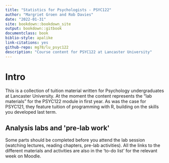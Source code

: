 ```yaml
---
title: "Statistics for Psychologists - PSYC122"
author: "Margriet Groen and Rob Davies"
date: "2022-01-31"
site: bookdown::bookdown_site
output: bookdown::gitbook
documentclass: book
biblio-style: apalike
link-citations: yes
github-repo: mg78/lu_psyc122
description: "Course content for PSYC122 at Lancaster University"
---
```

# Intro

This is a collection of tuition material written for Psychology undergraduates at Lancaster University. At the moment the content represents the “lab materials” for the PSYC122 module in first year. As was the case for PSYC121, they feature tuition of programming with R, building on the skills you developed last term.

## Analysis labs and 'pre-lab work'
Some parts should be completed before you attend the lab session (watching lectures, reading chapters, pre-lab activities). All the links to the different materials and activities are also in the ‘to-do list’ for the relevant week on Moodle.
